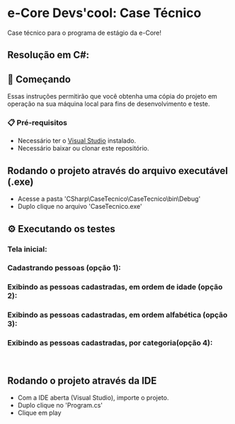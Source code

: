 # e-Core Devs'cool: Case Técnico

Case técnico para o programa de estágio da e-Core!

## Resolução em C#:

## 🚀 Começando

Essas instruções permitirão que você obtenha uma cópia do projeto em operação na sua máquina local para fins de desenvolvimento e teste.

### 📋 Pré-requisitos

* Necessário ter o [Visual Studio](https://visualstudio.microsoft.com/pt-br/downloads/) instalado.
* Necessário baixar ou clonar este repositório.

## Rodando o projeto através do arquivo executável (.exe)

* Acesse a pasta 'CSharp\CaseTecnico\CaseTecnico\bin\Debug'
* Duplo clique no arquivo 'CaseTecnico.exe'

## ⚙️ Executando os testes

### Tela inicial:



### Cadastrando pessoas (opção 1):



### Exibindo as pessoas cadastradas, em ordem de idade (opção 2):



### Exibindo as pessoas cadastradas, em ordem alfabética (opção 3):


### Exibindo as pessoas cadastradas, por categoria(opção 4):


<br>

## Rodando o projeto através da IDE

* Com a IDE aberta (Visual Studio), importe o projeto.
* Duplo clique no 'Program.cs'
* Clique em play
